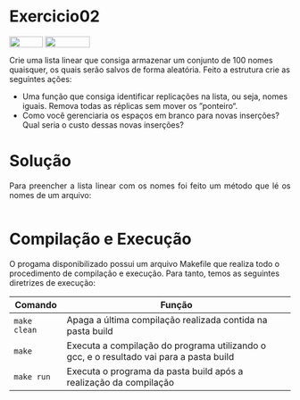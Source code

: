 # Exercicio02

<div style="display: inline-block;">
<img align="center" height="20px" width="60px" src="https://img.shields.io/badge/Language-C-blue"/> 
<img align="center" height="20px" width="80px" src="https://img.shields.io/badge/Made%20in-VSCode-red"/> 
</div>

Crie uma lista linear que consiga armazenar um conjunto de 100 nomes quaisquer, os quais serão salvos de forma aleatória. Feito a estrutura crie as seguintes ações:
<ul>
  <li>Uma função que consiga identificar replicações na lista, ou seja, nomes iguais. Remova todas as réplicas sem mover os ”ponteiro“.</li>
  <li>Como você gerenciaria os espaços em branco para novas inserções? Qual seria o custo dessas novas inserções?</li>
</ul>

# Solução

<p style="text-align: justify;">Para preencher a lista linear com os nomes foi feito um método que lé os nomes de um arquivo:</p>
<img align="cente" src="">

# Compilação e Execução

O progama disponibilizado possui um arquivo Makefile que realiza todo o procedimento de compilação e execução. Para tanto, temos as seguintes diretrizes de execução:


| Comando                |  Função                                                                                           |                     
| -----------------------| ------------------------------------------------------------------------------------------------- |
|  `make clean`          | Apaga a última compilação realizada contida na pasta build                                        |
|  `make`                | Executa a compilação do programa utilizando o gcc, e o resultado vai para a pasta build           |
|  `make run`            | Executa o programa da pasta build após a realização da compilação                                 |
